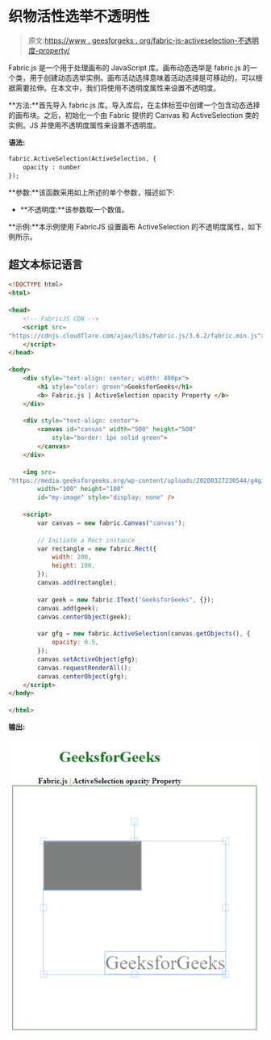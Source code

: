 # 织物活性选举不透明性

> 原文:[https://www . geesforgeks . org/fabric-js-activeselection-不透明度-property/](https://www.geeksforgeeks.org/fabric-js-activeselection-opacity-property/)

Fabric.js 是一个用于处理画布的 JavaScript 库。画布动态选举是 fabric.js 的一个类，用于创建动态选举实例。画布活动选择意味着活动选择是可移动的，可以根据需要拉伸。在本文中，我们将使用不透明度属性来设置不透明度。

**方法:**首先导入 fabric.js 库。导入库后，在主体标签中创建一个包含动态选择的画布块。之后，初始化一个由 Fabric 提供的 Canvas 和 ActiveSelection 类的实例。JS 并使用不透明度属性来设置不透明度。

**语法:**

```html
fabric.ActiveSelection(ActiveSelection, {
    opacity : number
});
```

**参数:**该函数采用如上所述的单个参数，描述如下:

*   **不透明度:**该参数取一个数值。

**示例:**本示例使用 FabricJS 设置画布 ActiveSelection 的不透明度属性，如下例所示。

## 超文本标记语言

```html
<!DOCTYPE html>
<html>

<head>
    <!-- FabricJS CDN -->
    <script src=
"https://cdnjs.cloudflare.com/ajax/libs/fabric.js/3.6.2/fabric.min.js">
    </script>
</head>

<body>
    <div style="text-align: center; width: 400px">
        <h1 style="color: green">GeeksforGeeks</h1>
        <b> Fabric.js | ActiveSelection opacity Property </b>
    </div>

    <div style="text-align: center">
        <canvas id="canvas" width="500" height="500" 
            style="border: 1px solid green">
        </canvas>
    </div>

    <img src=
"https://media.geeksforgeeks.org/wp-content/uploads/20200327230544/g4gicon.png" 
        width="100" height="100"
        id="my-image" style="display: none" />

    <script>
        var canvas = new fabric.Canvas("canvas");

        // Initiate a Rect instance
        var rectangle = new fabric.Rect({
            width: 200,
            height: 100,
        });
        canvas.add(rectangle);

        var geek = new fabric.IText("GeeksforGeeks", {});
        canvas.add(geek);
        canvas.centerObject(geek);

        var gfg = new fabric.ActiveSelection(canvas.getObjects(), {
            opacity: 0.5,
        });
        canvas.setActiveObject(gfg);
        canvas.requestRenderAll();
        canvas.centerObject(gfg);
    </script>
</body>

</html>
```

**输出:**

![](img/f40568c9219da4b4b35616e64c69f3eb.png)
